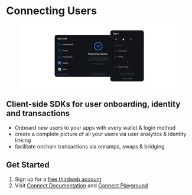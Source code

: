 # Connecting Users

<figure><img src="../.gitbook/assets/image (4).png" alt=""><figcaption></figcaption></figure>

## Client-side SDKs for user onboarding, identity and transactions

* Onboard new users to your apps with every wallet & login method
* create a complete picture of all your users via user analytics & identity linking
* facilitate onchain transactions via onramps, swaps & bridging

## Get Started

1. Sign up for a [free thirdweb account](https://thirdweb.com/team)
2. Visit [Connect Documentation](https://portal.thirdweb.com/connect/sign-in/ConnectButton) and [Connect Playground](https://playground.thirdweb.com/connect/sign-in/button)
